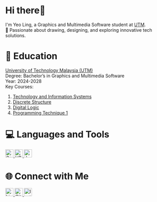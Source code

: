 # Hi there👋 

  I'm Yeo Ling, a Graphics and Multimedia Software student at [UTM](https://www.utm.my/).  
 🌟 Passionate about drawing, designing, and exploring innovative tech solutions. 

# 📖 Education

  [University of Technology Malaysia (UTM)](https://www.utm.my/)                                                                                                                                                
  Degree: Bachelor’s in Graphics and Multimedia Software                                                                                                                                                          
  Year: 2024-2028                                                                                                                                                                                                   
  Key Courses:
  1. [Technology and Information Systems](https://eportfolio.utm.my/user/nik-syahdina-zulaikha/tis-technology-and-information-system)
  2. [Discrete Structure](https://eportfolio.utm.my/user/nurulsyamira/s-e-c-i-1-0-1-3-d-s)
  3. [Digital Logic](http://ocw.utm.my/course/view.php?id=39)
  4. [Programming Technique 1](https://eportfolio.utm.my/user/muhammad-rafly/secj1013-pt1)

# 💻 Languages and Tools

<p align="left">
  <a href="https://cplusplus.com/">
    <img src="https://cdn.jsdelivr.net/gh/devicons/devicon/icons/cplusplus/cplusplus-original.svg" alt="C++" width="25" height="25">
  </a>
  <a href="https://developer.mozilla.org/en-US/docs/Web/HTML">
    <img src="https://cdn.jsdelivr.net/gh/devicons/devicon/icons/html5/html5-original.svg" alt="HTML5" width="25" height="25">
  </a>
  <a href="https://www.java.com/">
    <img src="https://cdn.jsdelivr.net/gh/devicons/devicon/icons/java/java-original.svg" alt="Java" width="25" height="25">
  </a>
</p>


# 🌐 Connect with Me 

<p align="left">
  <a href="https://www.linkedin.com/in/yeo-ling-249074348/" target="_blank">
    <img src="https://cdn.jsdelivr.net/gh/devicons/devicon/icons/linkedin/linkedin-original.svg" alt="LinkedIn" width="25" height="25">
  </a>
  <a href="https://github.com/yeoling" target="_blank">
    <img src="https://cdn.jsdelivr.net/gh/devicons/devicon/icons/github/github-original.svg" alt="GitHub" width="25" height="25">
  </a>
  <a href="https://www.instagram.com/yeoling_95?igsh=MW40YXM1emxmMm13&utm_source=qr" target="_blank">
    <img src="https://upload.wikimedia.org/wikipedia/commons/a/a5/Instagram_icon.png" alt="Instagram" width="25" height="25">
  </a>
</p>


